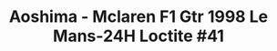 ---
layout: product
title: "Aoshima - Mclaren F1 Gtr 1998 Le Mans-24H Loctite #41"
price: "TBA" 
desc: "N/A"
img_path: "/assets/img/AO07501.webp"
brand: "N/A"
available: false
special_offer: false
new: false
soon: false
cat: "010000"
subcat: "013700"
subsubcat: "0N/A"
sifra: "AO07501"
popular: false
---